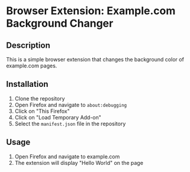 # Browser Extension: Example.com Background Changer

## Description

This is a simple browser extension that changes the background color of example.com pages.

## Installation

1. Clone the repository
2. Open Firefox and navigate to `about:debugging`
3. Click on "This Firefox"
4. Click on "Load Temporary Add-on"
5. Select the `manifest.json` file in the repository

## Usage

1. Open Firefox and navigate to example.com
2. The extension will display "Hello World" on the page
